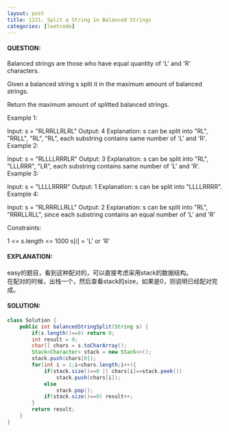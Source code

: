 ```yaml
---
layout: post
title: 1221. Split a String in Balanced Strings
categories: [leetcode]
---
```

#### QUESTION:
Balanced strings are those who have equal quantity of 'L' and 'R' characters.

Given a balanced string s split it in the maximum amount of balanced strings.

Return the maximum amount of splitted balanced strings.

 

Example 1:

Input: s = "RLRRLLRLRL"
Output: 4
Explanation: s can be split into "RL", "RRLL", "RL", "RL", each substring contains same number of 'L' and 'R'.
Example 2:

Input: s = "RLLLLRRRLR"
Output: 3
Explanation: s can be split into "RL", "LLLRRR", "LR", each substring contains same number of 'L' and 'R'.
Example 3:

Input: s = "LLLLRRRR"
Output: 1
Explanation: s can be split into "LLLLRRRR".
Example 4:

Input: s = "RLRRRLLRLL"
Output: 2
Explanation: s can be split into "RL", "RRRLLRLL", since each substring contains an equal number of 'L' and 'R'
 

Constraints:

1 <= s.length <= 1000
s[i] = 'L' or 'R'
#### EXPLANATION:
easy的题目，看到这种配对的，可以直接考虑采用stack的数据结构。  
在配对的时候，出栈一个，然后查看stack的size，如果是0，则说明已经配对完成。
#### SOLUTION:
```java
class Solution {
    public int balancedStringSplit(String s) {
        if(s.length()==0) return 0;
        int result = 0;
        char[] chars = s.toCharArray();
        Stack<Character> stack = new Stack<>();
        stack.push(chars[0]);
        for(int i = 1;i<chars.length;i++){
            if(stack.size()==0 || chars[i]==stack.peek())
                stack.push(chars[i]);
            else
                stack.pop();
            if(stack.size()==0) result++;
        }
        return result;
    }
}
```
